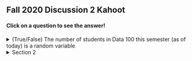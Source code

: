 ## Fall 2020 Discussion 2 Kahoot

#### Click on a question to see the answer!

<details>
  <summary>(True/False) The number of students in Data 100 this semester (as of today) is a random variable</summary>
  
  <br />

  **False**. The number of students in Data 100 is a fixed number. It does not depend on any chance event.
</details>

<details>
  <summary>Section 2</summary>
  
  ## Heading
  1. A numbered
  2. list
     * With some
     * Sub bullets
</details>